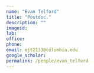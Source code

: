 ```yaml
---
name: "Evan Telford"
title: "Postdoc."
description: ""
imageid:
lab:
office:
phone:
email: ejt2133@columbia.edu
google_scholar:
permalink: /people/evan_telford
---
```

